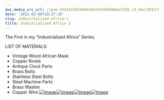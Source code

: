 ```yaml
---
aws_media_src_url: //pub-5541d2355e6941b4a5fe50450aba723b.r2.dev/2012/03/industrializedafrica1-blk.jpg
date: '2012-03-08T10:27:10'
slug: industrialized-africa-i
title: Industrialized Africa I
---
```


 The First in my “Industrialized Africa” Series.

 LIST OF MATERIALS:

  * Vintage Wood African Mask
 * Copper Rivets
 * Antique Clock Parts
 * Brass Bolts
 * Stainless Steel Bolts
 * Steel Machine Parts
 * Brass Washer
 * Copper Wire
  [![Image](//pub-5541d2355e6941b4a5fe50450aba723b.r2.dev/2012/03/industrializedafrica1-blk.jpg?w=487)](//pub-5541d2355e6941b4a5fe50450aba723b.r2.dev/2012/03/industrializedafrica1-blk.jpg)[![Image](//pub-5541d2355e6941b4a5fe50450aba723b.r2.dev/2012/03/industrializedafrica-closeup.jpg?w=487)](//pub-5541d2355e6941b4a5fe50450aba723b.r2.dev/2012/03/industrializedafrica-closeup.jpg)[![Image](//pub-5541d2355e6941b4a5fe50450aba723b.r2.dev/2012/03/industrializedafrica1-ang.jpg?w=487)](//pub-5541d2355e6941b4a5fe50450aba723b.r2.dev/2012/03/industrializedafrica1-ang.jpg)[![Image](//pub-5541d2355e6941b4a5fe50450aba723b.r2.dev/2012/03/industrializedafrica1.jpg?w=487)](//pub-5541d2355e6941b4a5fe50450aba723b.r2.dev/2012/03/industrializedafrica1.jpg)